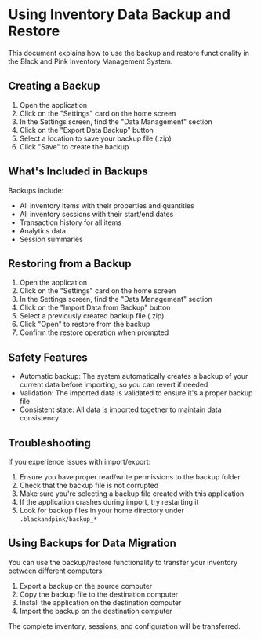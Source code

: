# Using Inventory Data Backup and Restore

This document explains how to use the backup and restore functionality in the Black and Pink Inventory Management System.

## Creating a Backup

1. Open the application
2. Click on the "Settings" card on the home screen
3. In the Settings screen, find the "Data Management" section
4. Click on the "Export Data Backup" button
5. Select a location to save your backup file (.zip)
6. Click "Save" to create the backup

## What's Included in Backups

Backups include:
- All inventory items with their properties and quantities
- All inventory sessions with their start/end dates
- Transaction history for all items
- Analytics data
- Session summaries

## Restoring from a Backup

1. Open the application
2. Click on the "Settings" card on the home screen
3. In the Settings screen, find the "Data Management" section
4. Click on the "Import Data from Backup" button
5. Select a previously created backup file (.zip)
6. Click "Open" to restore from the backup
7. Confirm the restore operation when prompted

## Safety Features

- Automatic backup: The system automatically creates a backup of your current data before importing, so you can revert if needed
- Validation: The imported data is validated to ensure it's a proper backup file
- Consistent state: All data is imported together to maintain data consistency

## Troubleshooting

If you experience issues with import/export:

1. Ensure you have proper read/write permissions to the backup folder
2. Check that the backup file is not corrupted
3. Make sure you're selecting a backup file created with this application
4. If the application crashes during import, try restarting it
5. Look for backup files in your home directory under `.blackandpink/backup_*`

## Using Backups for Data Migration

You can use the backup/restore functionality to transfer your inventory between different computers:

1. Export a backup on the source computer
2. Copy the backup file to the destination computer
3. Install the application on the destination computer
4. Import the backup on the destination computer

The complete inventory, sessions, and configuration will be transferred.
